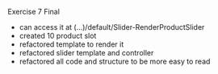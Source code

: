 Exercise 7 Final

- can access it at (...)/default/Slider-RenderProductSlider
- created 10 product slot
- refactored template to render it
- refactored slider template and controller
- refactored all code and structure to be more easy to read
